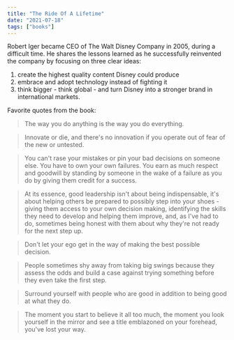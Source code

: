```yaml
---
title: "The Ride Of A Lifetime"
date: "2021-07-18"
tags: ["books"]
---
```


Robert Iger became CEO of The Walt Disney Company in 2005, during a difficult time.
He shares the lessons learned as he successfully reinvented the company by focusing on three clear ideas:

1. create the highest quality content Disney could produce
2. embrace and adopt technology instead of fighting it
3. think bigger - think global - and turn Disney into a stronger brand in international markets.

Favorite quotes from the book:

> The way you do anything is the way you do everything.

> Innovate or die, and there's no innovation if you operate out of fear of the new or untested.

> You can't rase your mistakes or pin your bad decisions on someone else. You have to own your own failures. You earn as much respect and goodwill by standing by someone in the wake of a failure as you do by giving them credit for a success.

> At its essence, good leadership isn't about being indispensable, it's about helping others be prepared to possibly step into your shoes - giving them access to your own decision making, identifying the skills they need to develop and helping them improve, and, as I've had to do, sometimes being honest with them about why they're not ready for the next step up.

> Don't let your ego get in the way of making the best possible decision.

> People sometimes shy away from taking big swings because they assess the odds and build a case against trying something before they even take the first step.

> Surround yourself with people who are good in addition to being good at what they do.

> The moment you start to believe it all too much, the moment you look yourself in the mirror and see a title emblazoned on your forehead, you've lost your way.
